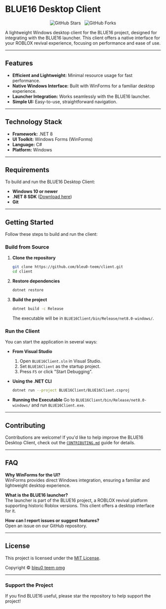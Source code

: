 # BLUE16 Desktop Client

<p align="center">
  <img src="https://img.shields.io/github/stars/bleu0-teem/client?style=for-the-badge&logo=github&label=Stars" alt="GitHub Stars"/>
  &nbsp;
  <img src="https://img.shields.io/github/forks/bleu0-teem/client?style=for-the-badge&logo=github&label=Forks" alt="GitHub Forks"/>
</p>

A lightweight Windows desktop client for the BLUE16 project, designed for integrating with the BLUE16 launcher. This client offers a native interface for your ROBLOX revival experience, focusing on performance and ease of use.

---

## Features

- **Efficient and Lightweight:** Minimal resource usage for fast performance.
- **Native Windows Interface:** Built with WinForms for a familiar desktop experience.
- **Launcher Integration:** Works seamlessly with the BLUE16 launcher.
- **Simple UI:** Easy-to-use, straightforward navigation.

---

## Technology Stack

- **Framework:** .NET 8
- **UI Toolkit:** Windows Forms (WinForms)
- **Language:** C#
- **Platform:** Windows

---

## Requirements

To build and run the BLUE16 Desktop Client:

- **Windows 10 or newer**
- **.NET 8 SDK** ([Download here](https://dotnet.microsoft.com/download/dotnet/8.0))
- **Git**

---

## Getting Started

Follow these steps to build and run the client:

### Build from Source

1. **Clone the repository**
    ```bash
    git clone https://github.com/bleu0-teem/client.git
    cd client
    ```

2. **Restore dependencies**
    ```bash
    dotnet restore
    ```

3. **Build the project**
    ```bash
    dotnet build -c Release
    ```
    The executable will be in `BLUE16Client/bin/Release/net8.0-windows/`.

### Run the Client

You can start the application in several ways:

- **From Visual Studio**
    1. Open `BLUE16Client.sln` in Visual Studio.
    2. Set `BLUE16Client` as the startup project.
    3. Press `F5` or click "Start Debugging".

- **Using the .NET CLI**
    ```bash
    dotnet run --project BLUE16Client/BLUE16Client.csproj
    ```

- **Running the Executable**
    Go to `BLUE16Client/bin/Release/net8.0-windows/` and run `BLUE16Client.exe`.

---

## Contributing

Contributions are welcome! If you'd like to help improve the BLUE16 Desktop Client, check out the [`CONTRIBUTING.md`](CONTRIBUTING.md) guide for details.

---

## FAQ

**Why WinForms for the UI?**  
WinForms provides direct Windows integration, ensuring a familiar and lightweight desktop experience.

**What is the BLUE16 launcher?**  
The launcher is part of the BLUE16 project, a ROBLOX revival platform supporting historic Roblox versions. This client offers a desktop interface for it.

**How can I report issues or suggest features?**  
Open an issue on our GitHub repository.

---

## License

This project is licensed under the [MIT License](LICENSE).

Copyright © [bleu0 teem omg](https://github.com/bleu0-teem)

---

### Support the Project

If you find BLUE16 useful, please star the repository to help support the project!